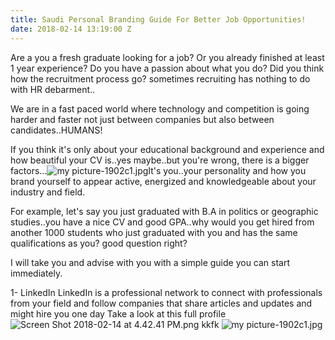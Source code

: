 ```yaml
---
title: Saudi Personal Branding Guide For Better Job Opportunities!
date: 2018-02-14 13:19:00 Z
---
```


Are a you a fresh graduate looking for a job? Or you already finished at least 1 year experience? Do you have a passion about what you do? Did you think how the recruitment process go? sometimes recruiting has nothing to do with HR debarment..

We are in a fast paced world where technology and competition is going harder and faster not just between companies but also between candidates..HUMANS!

If you think it's only about your educational background and experience and how beautiful your CV is..yes maybe..but you're wrong, there is a bigger factors...![my picture-1902c1.jpg](/uploads/my%20picture-1902c1.jpg)It's you..your personality and how you brand yourself to appear active, energized and knowledgeable about your industry and field. 

For example, let's say you just graduated with B.A in politics or geographic studies..you have a nice CV and good GPA..why would you get hired from another 1000 students who just graduated with you and has the same qualifications as you? good question right? 

I will take you and advise with you with a simple guide you can start immediately. 

1- LinkedIn 
LinkedIn is a professional network to connect with professionals from your field and follow companies that share articles and updates and might hire you one day
Take a look at this full profile ![Screen Shot 2018-02-14 at 4.42.41 PM.png](/uploads/Screen%20Shot%202018-02-14%20at%204.42.41%20PM.png)
kkfk
![my picture-1902c1.jpg](/uploads/my%20picture-1902c1.jpg)